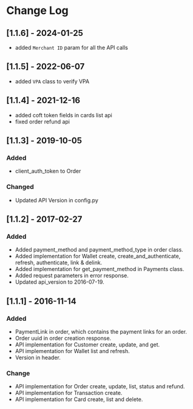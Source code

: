 # Change Log

## [1.1.6] - 2024-01-25
- added `Merchant ID` param for all the API calls 

## [1.1.5] - 2022-06-07
- added `VPA` class to verify VPA

## [1.1.4] - 2021-12-16
- added coft token fields in cards list api
- fixed order refund api

## [1.1.3] - 2019-10-05
### Added
- client_auth_token to Order

### Changed
- Updated API Version in config.py

## [1.1.2] - 2017-02-27
### Added
- Added payment_method and payment_method_type in order class.
- Added implementation for Wallet create, create_and_authenticate, refresh, authenticate, link & delink.
- Added implementation for get_payment_method in Payments class.
- Added request parameters in error response.
- Updated api_version to 2016-07-19.

## [1.1.1] - 2016-11-14
### Added
- PaymentLink in order, which contains the payment links for an order.
- Order uuid in order creation response.
- API implementation for Customer create, update, and get.
- API implementation for Wallet list and refresh.
- Version in header.

### Change
- API implementation for Order create, update, list, status and refund.
- API implementation for Transaction create.
- API implementation for Card create, list and delete.

